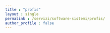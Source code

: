 ```yaml
---
title : "profis"
layout : single
permalink : /servizi/software-sistemi/profis/
author_profile : false
---
```

